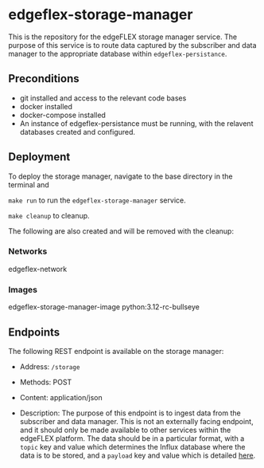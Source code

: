 # edgeflex-storage-manager

This is the repository for the edgeFLEX storage manager service. The purpose of this service is to route data captured by the subscriber and data manager to the appropriate database within `edgeflex-persistance`. 

## Preconditions
* git installed and access to the relevant code bases
* docker installed
* docker-compose installed
* An instance of edgeflex-persistance must be running, with the relavent databases created and configured.
  
## Deployment
To deploy the storage manager, navigate to the base directory in the terminal and 

`make run` to run the `edgeflex-storage-manager` service.

`make cleanup` to cleanup.

The following are also created and will be removed with the cleanup:
### Networks
edgeflex-network
### Images
edgeflex-storage-manager-image
python:3.12-rc-bullseye

## Endpoints

The following REST endpoint is available on the storage manager:

* Address: `/storage`

* Methods: POST
* Content: application/json
* Description: The purpose of this endpoint is to ingest data from the subscriber and data manager. This is not an externally facing endpoint, and it should only be made available to other services within the edgeFLEX platform. The data should be in a particular format, with a `topic` key and value which determines the Influx database where the data is to be stored, and a `payload` key and value which is detailed [here](https://gitlab-ee.waltoninstitute.ie/edgeflex/development/edgeflex-storage-manager/-/issues/1).